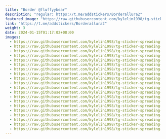 ```yaml
---
title: "Border @fluffyybear"
description: "regular: https://t.me/addstickers/Borderallura2"
featured_image: "https://raw.githubusercontent.com/kylelin1998/tg-sticker-spreading-worldwide-images/main/img/76894137-eb41-4bb5-b40c-c60c6075d992.jpg"
link: "https://t.me/addstickers/Borderallura2"
weight: 3
date: 2024-01-15T01:17:02+08:00
images:
  - https://raw.githubusercontent.com/kylelin1998/tg-sticker-spreading-worldwide-images/main/img/76894137-eb41-4bb5-b40c-c60c6075d992.jpg
  - https://raw.githubusercontent.com/kylelin1998/tg-sticker-spreading-worldwide-images/main/img/f39ea1b5-085b-40de-bd01-bd80c35fba95.jpg
  - https://raw.githubusercontent.com/kylelin1998/tg-sticker-spreading-worldwide-images/main/img/272a0920-5694-4d66-a14e-88e48582af57.jpg
  - https://raw.githubusercontent.com/kylelin1998/tg-sticker-spreading-worldwide-images/main/img/9855e3af-50e8-4981-9b23-ced3b2456584.jpg
  - https://raw.githubusercontent.com/kylelin1998/tg-sticker-spreading-worldwide-images/main/img/ffd93b39-d53f-4a6a-b69f-c59849da4958.jpg
  - https://raw.githubusercontent.com/kylelin1998/tg-sticker-spreading-worldwide-images/main/img/c1f912d6-815c-4ad1-8813-38113c06947a.jpg
  - https://raw.githubusercontent.com/kylelin1998/tg-sticker-spreading-worldwide-images/main/img/475a826f-aa24-448c-aa1a-9833c47e3f27.jpg
  - https://raw.githubusercontent.com/kylelin1998/tg-sticker-spreading-worldwide-images/main/img/01bc4e14-a66e-491a-9aae-52b3c1805b09.jpg
  - https://raw.githubusercontent.com/kylelin1998/tg-sticker-spreading-worldwide-images/main/img/0db64d9e-7625-4f93-8d2b-5c8dda7bc016.jpg
  - https://raw.githubusercontent.com/kylelin1998/tg-sticker-spreading-worldwide-images/main/img/5a770545-c961-4dca-981a-f0d94c368fa7.jpg
  - https://raw.githubusercontent.com/kylelin1998/tg-sticker-spreading-worldwide-images/main/img/52c15968-5c5e-4201-8eab-c1d977690ad3.jpg
  - https://raw.githubusercontent.com/kylelin1998/tg-sticker-spreading-worldwide-images/main/img/fdaf04ed-dd31-4847-b6b9-55e706b71e0a.jpg
  - https://raw.githubusercontent.com/kylelin1998/tg-sticker-spreading-worldwide-images/main/img/4d2b8cda-2cab-4b63-9fd7-98cd2c2f82ca.jpg
  - https://raw.githubusercontent.com/kylelin1998/tg-sticker-spreading-worldwide-images/main/img/d97a5ac0-b94f-46d3-92df-9a1f5e57ce41.jpg
  - https://raw.githubusercontent.com/kylelin1998/tg-sticker-spreading-worldwide-images/main/img/67671d91-c753-4254-9468-9d4914cfe52a.jpg
  - https://raw.githubusercontent.com/kylelin1998/tg-sticker-spreading-worldwide-images/main/img/540b835a-984e-4532-8dd2-5bbd6649c21e.jpg
  - https://raw.githubusercontent.com/kylelin1998/tg-sticker-spreading-worldwide-images/main/img/953fd6e5-9ea1-4a6e-8eb9-adc3d5a28dea.jpg
  - https://raw.githubusercontent.com/kylelin1998/tg-sticker-spreading-worldwide-images/main/img/e527bc65-70f0-4b72-92a6-ae76e039d13b.jpg
  - https://raw.githubusercontent.com/kylelin1998/tg-sticker-spreading-worldwide-images/main/img/790cc480-3478-4617-9031-381acc229fa5.jpg
  - https://raw.githubusercontent.com/kylelin1998/tg-sticker-spreading-worldwide-images/main/img/8a18b29a-2536-4108-81a6-5fcb617815a8.jpg
---
```

